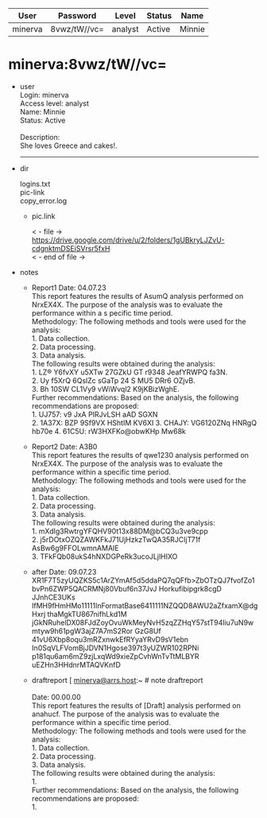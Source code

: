 | User         | Password                          | Level    | Status     | Name          |  
|--------------|-----------------------------------|----------|------------|---------------|  
| minerva      | 8vwz/tW//vc=                      | analyst  | Active     | Minnie        |

# minerva:8vwz/tW//vc=
* user  
  	Login: minerva  <br>
  	Access level: analyst  <br>
  	Name: Minnie  <br>
  	Status: Active  <br>
	<br>
     	Description:  <br>
  	She loves Greece and cakes!.  <br>
  
  	---
  
* dir
     
  logins.txt  
  pic-link  
  copy_error.log  

  * pic.link
    
    < - file -><br>
    https://drive.google.com/drive/u/2/folders/1gUBkryLJZvU-cdgnktmDSEiSVrsr5fxH<br>
    < - end of file -><br>

* notes

  * Report1
         Date: 04.07.23 <br>
         This report features the results of AsumQ analysis performed on NrxEX4X. The purpose of the analysis was to evaluate the performance within a s pecific time period.<br>
         Methodology: The following methods and tools were used for the analysis:<br>
         1. Data collection.<br>
         2. Data processing.<br>
         3. Data analysis.<br>
         The following results were obtained during the analysis:<br>
         1. LZ® Y6fvXY u5XTw 27GZkU GT r9348 JeafYRWPQ fa3N.<br>
         2. Uy f5XrQ 6QslZc sGaTp 24 S MU5 DRr6 OZjvB.<br>
         3. Bh 10SW CL1Vy9 vWiWvql2 K9jKBizWghE.<br>
         Further recommendations: Based on the analysis, the following recommendations are proposed:<br>
         1. UJ757: v9 JxA PIRJvLSH aAD SGXN<br>
         2. 1A37X: BZP 9Sf9VX HShtIM KV6XI 3. CHAJY: VG6120ZNq HNRgQ hb70e 4. 61C5U: rW3HXFKo@obwKHp Mw68k<br>

  * Report2
         Date: A3B0<br>
         This report features the results of qwe1230 analysis performed on NrxEX4X. The purpose of the analysis was to evaluate the performance within a specific time period.<br>
         Methodology: The following methods and tools were used for the analysis:<br>
         1. Data collection.<br>
         2. Data processing.<br>
         3. Data analysis.<br>
         The following results were obtained during the analysis:<br>
         1. mXdIg3RwtrgYFQHV90t13x88DM@bCQ3u3ve9cpp<br>
         2. j5rDOtxOZQZAWKFkJ71UjHzkzTwQA35RJCIjT71f AsBw6g9FFOLwmnAMAIE<br>
         3. TFkFQb08ukS4hNXDGPeRk3ucoJLjlHIXO<br>
    
  * after
        Date: 09.07.23<br>
        XR1F7T5zyUQZKS5c1ArZYmAf5d5ddaPQ7qQFfb>ZbOTzQJ7fvofZo1bvPn6ZWP5QACRMNj80Vbuf6n37JvJ Horkufibipgrk8cgD JJnhCE3UKs lfMH9fHmHMo11111InFormatBase6411111NZQQD8AWU2aZfxamX@dgHxrj thaMgkTU867nifhLkd1M<br>
        jGkNRuhelDX08FJdZoyOvuWkMeyNvH5zqZZHqY57stT94liu7uN9wmtyw9h61pgW3ajZ7A7mS2Ror GzG8Uf 41vU6Xbp8oqu3mRZxnwkEfRYyaYRvD9sV1ebn<br>
        In0SqVLFVomBjJDVN1Hgose397t3yUZWR102RPNi<br>
        p181qu6am6mZ9zjLxqWd9xieZpCvhWnTvTtMLBYR<br>
        uEZHn3HHdnrMTAQVKnfD<br>
    
  * draftreport
        [ minerva@arrs.host:~ # note draftreport<br>
        <br>
        Date: 00.00.00<br>
        This report features the results of [Draft] analysis performed on anahucf. The purpose of the analysis was to evaluate the performance within a specific time period.<br>
        Methodology: The following methods and tools were used for the analysis:<br>
        1. Data collection.<br>
        2. Data processing.<br>
        3. Data analysis.<br>
        The following results were obtained during the analysis:<br>
        1.<br>
        Further recommendations: Based on the analysis, the following recommendations are proposed:<br>
        1.<br>
